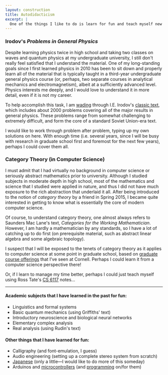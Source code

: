```yaml
---
layout: construction
title: Autodidacticism
excerpt: |
  One of the things I like to do is learn for fun and teach myself new things. It's hard without a teacher, but some academic subjects and some handy skills are definitely possible for one to teach himself. My goal is to become more well-rounded, and learning new things in a variety of fields and practices helps me get closer to that goal.
---
```


### Irodov's *Problems in General Physics*

Despite learning physics twice in high school and taking two classes on waves and
quantum physics at my undergraduate university, I still don't really feel satisfied
that I understand the material. One of my long-standing goals since I first
learned physics in 2010 has been to sit down and properly learn all of the material
that is typically taught in a third-year undergraduate general physics course
(or, perhaps, two separate courses in analytical mechanics and electromagnetism),
albeit at a sufficiently advanced level. Physics interests me deeply, and I would
love to understand it in more detail, even if it is not my career.

To help accomplish this task, I am [wading][irodov] through I.E. Irodov's
[classic text][gen-phys], which includes about 2000 problems covering all of the
major results in general physics. These problems range from somewhat challenging
to extremely difficult, and form the core of a standard Soviet Union-era text.

I would like to work through problem after problem, typing up my own solutions on
here. With enough time (i.e. several years, since I will be busy with research in
graduate school first and foremost for the next few years), perhaps I could cover
them all.

### Category Theory (in Computer Science)

I must admit that I had virtually no background in computer science or seriously
abstract mathematics prior to university. Although I studied subjects in moderate
depth in high school, most of the mathematics and science that I studied were
applied in nature, and thus I did not have much exposure to the rich abstraction
that underlaid it all. After being introduced to the notion of *category theory*
by a friend in Spring 2015, I became quite interested in getting to know what is
essentially the core of modern computer science.

Of course, to understand category theory, one almost always refers to Saunders
Mac Lane's text, *Categories for the Working Mathematician*. However, I am hardly
a mathematician by any standards, so I have a lot of catching up to do first (on
prerequisite material, such as abstract linear algebra and some algebraic topology).

I suspect that I will be exposed to the tenets of category theory as it applies
to computer science at some point in graduate school, based on [graduate course
offerings][courses] that I've seen at Cornell. Perhaps I could learn it from a
computer science perspective there!

Or, if I learn to manage my time better, perhaps I could just teach myself using
Ross Tate's [CS 6117][6117] notes...

----

#### Academic subjects that I have learned in the past for fun:

* Linguistics and formal systems
* Basic quantum mechanics (using Griffiths' text)
* Introductory neuroscience and biological neural networks
* Elementary complex analysis
* Real analysis (using Rudin's text)

#### Other things that I have learned for fun:

* Calligraphy (and font-emulation, I guess)
* Audio engineering (setting up a complete stereo system from scratch)
* [Japanese][] (only a little—I would like to do more of this someday)
* Arduinos and [microcontrollers][arduino] (and [programming][] on/for them)

[irodov]:      {{site.base}}/misc/irodov
[gen-phys]:    {{site.base}}/media/irodov.pdf
[courses]:     https://www.cs.cornell.edu/courseinfo/listofcscourses
[6117]:        http://www.cs.cornell.edu/courses/cs6117/2014fa
[japanese]:    {{site.base}}/misc/japanese.html
[arduino]:     {{site.base}}/media/arduino.jpg
[programming]: https://www.youtube.com/watch?v=euPMzxnwH2o
